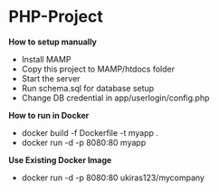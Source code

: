 # PHP-Project

**How to setup manually**
- Install MAMP
- Copy this project to MAMP/htdocs folder
- Start the server
- Run schema.sql for database setup
- Change DB credential in app/userlogin/config.php

**How to run in Docker**
- docker build -f Dockerfile -t myapp .
- docker run -d -p 8080:80 myapp

**Use Existing Docker Image**
- docker run -d -p 8080:80 ukiras123/mycompany
